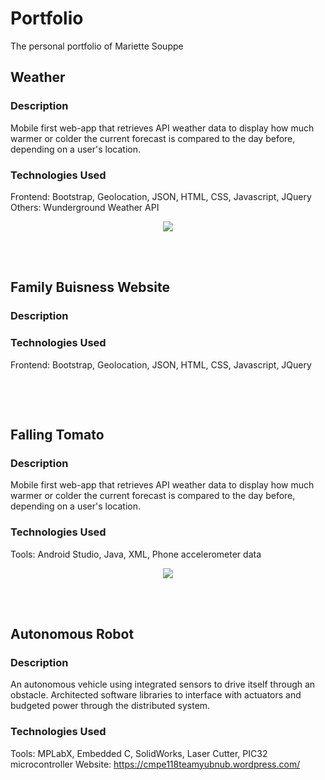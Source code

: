 # Portfolio
The personal  portfolio of Mariette Souppe

## Weather

### Description

Mobile first web-app that retrieves API weather data to display how much warmer or colder the current forecast is compared to the day before, depending on a user's location.

### Technologies Used

Frontend: Bootstrap, Geolocation, JSON, HTML, CSS, Javascript, JQuery <br>
Others: Wunderground Weather API

<p align="center">
  <img src="https://cloud.githubusercontent.com/assets/10625343/19733277/662a62a4-9b58-11e6-9991-b65e49456468.PNG"/>
</p>

<br>
<br>

## Family Buisness Website

### Description

### Technologies Used

Frontend: Bootstrap, Geolocation, JSON, HTML, CSS, Javascript, JQuery 

<p align="center">
  <img src=""/>
</p>

<br>
<br>

## Falling Tomato

### Description

Mobile first web-app that retrieves API weather data to display how much warmer or colder the current forecast is compared to the day before, depending on a user's location.

### Technologies Used

Tools: Android Studio, Java, XML, Phone accelerometer data

<p align="center">
  <img src="https://cloud.githubusercontent.com/assets/10625343/19734614/0c6ff846-9b5d-11e6-901a-348268f51f20.png"/>
</p>

<br>
<br>

## Autonomous Robot

### Description

An autonomous vehicle using integrated sensors to drive itself through an obstacle. Architected software libraries to interface with actuators and budgeted power through the distributed system.

### Technologies Used

Tools: MPLabX, Embedded C, SolidWorks, Laser Cutter, PIC32 microcontroller
Website: https://cmpe118teamyubnub.wordpress.com/

<p align="center">
  <img src=""/>
</p>
